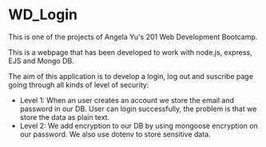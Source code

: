 # WD_Login
This is one of the projects of Angela Yu's 201 Web Development Bootcamp.

This is a webpage that has been developed to work with node.js, express, EJS and Mongo DB.

The aim of this application is to develop a login, log out and suscribe page going through all kinds of level of security:
* Level 1: When an user creates an account we store the email and password in our DB. User can login successfully, the problem is that we store the data as plain text.
* Level 2: We add encryption to our DB by using mongoose encryption on our password. We also use dotenv to store sensitive data. 
